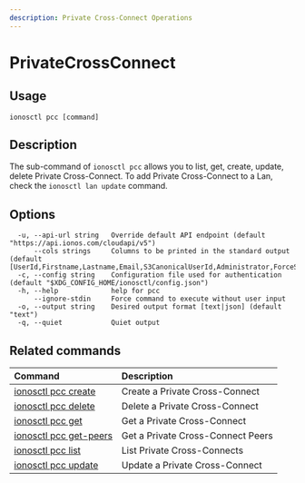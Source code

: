 ```yaml
---
description: Private Cross-Connect Operations
---
```


# PrivateCrossConnect

## Usage

```text
ionosctl pcc [command]
```

## Description

The sub-command of `ionosctl pcc` allows you to list, get, create, update, delete Private Cross-Connect. To add Private Cross-Connect to a Lan, check the `ionosctl lan update` command.

## Options

```text
  -u, --api-url string   Override default API endpoint (default "https://api.ionos.com/cloudapi/v5")
      --cols strings     Columns to be printed in the standard output (default [UserId,Firstname,Lastname,Email,S3CanonicalUserId,Administrator,ForceSecAuth,SecAuthActive,Active])
  -c, --config string    Configuration file used for authentication (default "$XDG_CONFIG_HOME/ionosctl/config.json")
  -h, --help             help for pcc
      --ignore-stdin     Force command to execute without user input
  -o, --output string    Desired output format [text|json] (default "text")
  -q, --quiet            Quiet output
```

## Related commands

| Command | Description |
| :--- | :--- |
| [ionosctl pcc create](create.md) | Create a Private Cross-Connect |
| [ionosctl pcc delete](delete.md) | Delete a Private Cross-Connect |
| [ionosctl pcc get](get.md) | Get a Private Cross-Connect |
| [ionosctl pcc get-peers](get-peers.md) | Get a Private Cross-Connect Peers |
| [ionosctl pcc list](list.md) | List Private Cross-Connects |
| [ionosctl pcc update](update.md) | Update a Private Cross-Connect |

